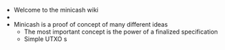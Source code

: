 - Welcome to the minicash wiki
-
- Minicash is a proof of concept of many different ideas
	- The most important concept is the power of a finalized specification
	- Simple UTXO s